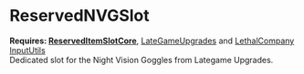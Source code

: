 # ReservedNVGSlot
<strong>Requires: <a href="https://thunderstore.io/c/lethal-company/p/FlipMods/ReservedItemSlotCore/">ReservedItemSlotCore</a></strong>, <a href="https://thunderstore.io/c/lethal-company/p/malco/Lategame_Upgrades/">LateGameUpgrades</a></strong> and <a href="https://thunderstore.io/c/lethal-company/p/Rune580/LethalCompany_InputUtils/">LethalCompany InputUtils</a></strong><br>
Dedicated slot for the Night Vision Goggles from Lategame Upgrades.